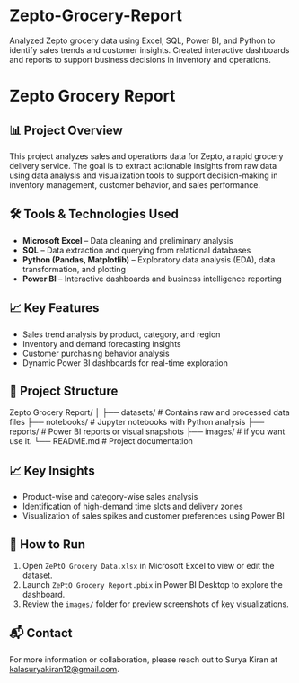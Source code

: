 # Zepto-Grocery-Report
Analyzed Zepto grocery data using Excel, SQL, Power BI, and Python to identify sales trends and customer insights. Created interactive dashboards and reports to support business decisions in inventory and operations.


# Zepto Grocery Report

## 📊 Project Overview
This project analyzes sales and operations data for Zepto, a rapid grocery delivery service. The goal is to extract actionable insights from raw data using data analysis and visualization tools to support decision-making in inventory management, customer behavior, and sales performance.

## 🛠️ Tools & Technologies Used
- **Microsoft Excel** – Data cleaning and preliminary analysis
- **SQL** – Data extraction and querying from relational databases
- **Python (Pandas, Matplotlib)** – Exploratory data analysis (EDA), data transformation, and plotting
- **Power BI** – Interactive dashboards and business intelligence reporting

## 📈 Key Features
- Sales trend analysis by product, category, and region
- Inventory and demand forecasting insights
- Customer purchasing behavior analysis
- Dynamic Power BI dashboards for real-time exploration

## 📁 Project Structure
Zepto Grocery Report/
│
├── datasets/ # Contains raw and processed data files
├── notebooks/ # Jupyter notebooks with Python analysis
├── reports/ # Power BI reports or visual snapshots
├── images/ # if you want use it.
└── README.md # Project documentation


## 📈 Key Insights
- Product-wise and category-wise sales analysis
- Identification of high-demand time slots and delivery zones
- Visualization of sales spikes and customer preferences using Power BI

## 🚀 How to Run
1. Open `ZePtO Grocery Data.xlsx` in Microsoft Excel to view or edit the dataset.
2. Launch `ZePtO Grocery Report.pbix` in Power BI Desktop to explore the dashboard.
3. Review the `images/` folder for preview screenshots of key visualizations.

## 📬 Contact
For more information or collaboration, please reach out to Surya Kiran at kalasuryakiran12@gmail.com.

